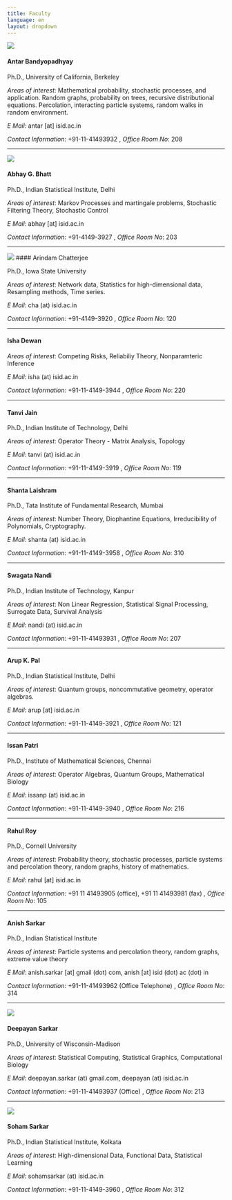 ```yaml
---
title: Faculty
language: en
layout: dropdown
---
```


<img class="fphoto" src="http://www.isid.ac.in/~deepayan/images/photos/antar.jpg" />

#### Antar Bandyopadhyay

Ph.D., University of California, Berkeley

_Areas of interest_: Mathematical probability, stochastic processes,
and application. Random graphs, probability on trees, recursive
distributional equations. Percolation, interacting particle systems,
random walks in random environment.

_E Mail_: antar [at] isid.ac.in

_Contact Information_: +91-11-41493932 , _Office Room No_: 208


* * *

<img class="fphoto" src="http://www.isid.ac.in/~statmath/faculty_photos/abhay.jpg" />

#### Abhay G. Bhatt

Ph.D., Indian Statistical Institute, Delhi

_Areas of interest_: Markov Processes and martingale problems,
Stochastic Filtering Theory, Stochastic Control

_E Mail_: abhay [at] isid.ac.in

_Contact Information_: +91-4149-3927 , _Office Room No_: 203


* * *

<img class="fphoto" src="photos/faculty/Arindam_Chatterjee.jpg" />
#### Arindam Chatterjee

Ph.D., Iowa State University

_Areas of interest_: Network data, Statistics for high-dimensional data, Resampling methods, Time series.

_E Mail_: cha (at) isid.ac.in

_Contact Information_: +91-4149-3920 , _Office Room No_: 120


* * *

#### Isha Dewan

_Areas of interest_: Competing Risks, Reliabiliy Theory, Nonparamteric Inference

_E Mail_: isha (at) isid.ac.in

_Contact Information_: +91-11-4149-3944 , _Office Room No_: 220


* * *

#### Tanvi Jain

Ph.D., Indian Institute of Technology, Delhi

_Areas of interest_: Operator Theory - Matrix Analysis, Topology

_E Mail_: tanvi (at) isid.ac.in

_Contact Information_: +91-11-4149-3919 , _Office Room No_: 119


* * *

#### Shanta Laishram

Ph.D., Tata Institute of Fundamental Research, Mumbai

_Areas of interest_: Number Theory, Diophantine Equations, Irreducibility of Polynomials, Cryptography.

_E Mail_: shanta (at) isid.ac.in

_Contact Information_: +91-11-4149-3958 , _Office Room No_: 310


* * *

#### Swagata Nandi

Ph.D., Indian Institute of Technology, Kanpur

_Areas of interest_: Non Linear Regression, Statistical Signal Processing, Surrogate Data, Survival Analysis

_E Mail_: nandi (at) isid.ac.in

_Contact Information_: +91-11-41493931 , _Office Room No_: 207


* * *

#### Arup K. Pal

Ph.D., Indian Statistical Institute, Delhi

_Areas of interest_: Quantum groups, noncommutative geometry, operator algebras.

_E Mail_: arup [at] isid.ac.in

_Contact Information_: +91-11-4149-3921 , _Office Room No_: 121


* * *

#### Issan Patri

Ph.D., Institute of Mathematical Sciences, Chennai

_Areas of interest_: Operator Algebras, Quantum Groups, Mathematical Biology

_E Mail_: issanp (at) isid.ac.in

_Contact Information_: +91-11-4149-3940 , _Office Room No_: 216


* * *

#### Rahul Roy

Ph.D., Cornell University

_Areas of interest_: Probability theory, stochastic processes, particle systems and percolation theory, random graphs, history of mathematics.

_E Mail_: rahul [at] isid.ac.in

_Contact Information_: +91 11 41493905 (office), +91 11 41493981 (fax) , _Office Room No_: 105


* * *

#### Anish Sarkar

Ph.D., Indian Statistical Institute

_Areas of interest_: Particle systems and percolation theory, random graphs, extreme value theory

_E Mail_: anish.sarkar [at] gmail (dot) com, anish [at] isid (dot) ac (dot) in

_Contact Information_: +91-11-41493962 (Office Telephone) , _Office Room No_: 314


* * *

<img class="fphoto" src="photos/faculty/deepayan-sarkar.jpg" />

#### Deepayan Sarkar

Ph.D., University of Wisconsin-Madison

_Areas of interest_: Statistical Computing, Statistical Graphics, Computational Biology

_E Mail_: deepayan.sarkar (at) gmail.com, deepayan (at) isid.ac.in

_Contact Information_: +91-11-41493937 (Office) , _Office Room No_: 213


* * *

<img class="fphoto" src="photos/faculty/soham-sarkar.jpg" />

#### Soham Sarkar

Ph.D., Indian Statistical Institute, Kolkata

_Areas of interest_: High-dimensional Data, Functional Data, Statistical Learning

_E Mail_: sohamsarkar (at) isid.ac.in

_Contact Information_: +91-11-4149-3960 , _Office Room No_: 312 
